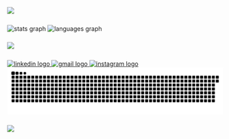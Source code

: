 <img src="https://capsule-render.vercel.app/api?type=waving&height=250&section=header&color=0:50abc6,100:67dcff&fontColor=fafafa&text=Lucas%20Ferreira&fontSize=50&animation=fadeIn&fontAlignY=38&desc=Desenvolvedor%20full-stack%20e%20QA&descAlignY=51&descAlign=53" />

###

<div align="left">
  <img src="https://github-readme-stats.vercel.app/api?username=LuscasPng&hide_title=true&hide_rank=false&show_icons=true&include_all_commits=true&count_private=true&disable_animations=false&theme=react&locale=en&hide_border=true" height="150" alt="stats graph" />
  <img src="https://github-readme-stats.vercel.app/api/top-langs?username=LuscasPng&locale=en&hide_title=false&layout=compact&langs_count=4&theme=react&hide_border=true&card_width=350" height="150" alt="languages graph" />
</div>

###

###

<p align="left">
  <img src="https://skillicons.dev/icons?i=html,css,js,ts,react,next,vite,tailwind,nodejs,vercel,php,docker,mysql,mongo,wordpress,grafana,git,github,cypress,figma)](https://skillicons.dev">
</p>

###

<div align="left">
  <a href="https://www.linkedin.com/in/lucas-ferreira-821739275/">
    <img src="https://img.shields.io/static/v1?message=LinkedIn&logo=linkedin&label=&color=0077B5&logoColor=white&labelColor=&style=for-the-badge" height="35" alt="linkedin logo" />
  </a>
  <a href="mailto:luscas.png@gmail.com">
    <img src="https://img.shields.io/static/v1?message=Gmail&logo=gmail&label=&color=D14836&logoColor=white&labelColor=&style=for-the-badge" height="35" alt="gmail logo" />
  </a>
  <a href="https://www.instagram.com/luscas.png/">
    <img src="https://img.shields.io/static/v1?message=Instagram&logo=instagram&label=&color=E4405F&logoColor=white&labelColor=&style=for-the-badge" height="35" alt="instagram logo" />
  </a>
</div>

<div align="left">
  <img src="https://raw.githubusercontent.com/LuscasPng/LuscasPng/output/snake.svg" alt="Snake animation" />
</div>

###

<p align="left">
  <img src="https://capsule-render.vercel.app/api?type=waving&height=80&section=footer&color=0:50abc6,100:67dcff" />
</p>




